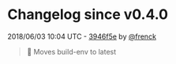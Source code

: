# Changelog since v0.4.0

2018/06/03 10:04 UTC - [3946f5e](https://github.com/hassio-addons/addon-aircast/commit/3946f5e94efe83898d35e4c41d343757de772af6) by [@frenck](https://github.com/frenck)
> :rocket: Moves build-env to latest 

